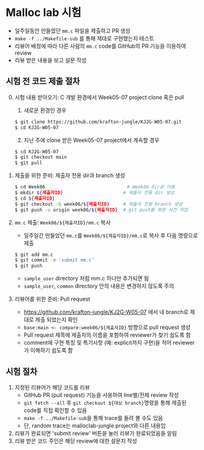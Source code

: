 # Malloc lab 시험

- 일주일동안 만들었던 `mm.c` 파일을 제출하고 PR 생성
- `make -f ../Makefile-sub` 를 통해 제대로 구현했는지 테스트
- 리뷰어 배정에 따라 다른 사람의 `mm.c` code를 GitHub의 PR 기능을 이용하여 review
- 리뷰 받은 내용을 보고 설문 작성

## 시험 전 코드 제출 절차

0. 시험 내용 받아오기: C 개발 환경에서 Week05-07 project clone 혹은 pull
    1. 새로운 환경인 경우
    ```sh
    $ git clone https://github.com/krafton-jungle/KJ2G-W05-07.git
    $ cd KJ2G-W05-07
    ```

    2. 지난 주에 clone 받은 Week05-07 project에서 계속할 경우
    ```sh
    $ cd KJ2G-W05-07
    $ git checkout main
    $ git pull
    ```

1. 제출을 위한 준비: 제출자 전용 dir과 branch 생성
    ```sh
    $ cd Week06                              # Week06 dir로 이동
    $ mkdir ${제출자ID}                      # 제출자 전용 dir 생성
    $ cd ${제출자ID}
    $ git checkout -b week06/${제출자ID}     # 제출자 전용 branch 생성
    $ git push -u origin week06/${제출자ID}  # git push를 위한 사전 작업
    ```
2. `mm.c` 제출: `Week06/${제출자ID}/mm.c` 복사
    - 일주일간 만들었던 `mm.c`를 `Week06/${제출자ID}/mm.c`로 복사 후 다음 명령으로 제출
    ```sh
    $ git add mm.c
    $ git commit -m 'submit mm.c'
    $ git push
    ```
    - `sample_user` directory 처럼 mm.c 하나만 추가되면 됨
    - `sample_user`, `common` directory 안의 내용은 변경하지 않도록 주의
3. 리뷰어를 위한 준비: Pull request
    - https://github.com/krafton-jungle/KJ2G-W05-07 에서 내 branch로 제대로 제출 되었는지 확인
    - `base:main <- compare:week06/${제출자ID}` 방향으로 pull request 생성
    - Pull request 제목에 제출자의 이름을 포함하여 reviewer가 찾기 쉽도록 함
    - comment에 구현 특징 및 특기사항 (예: explicit까지 구현)을 적어
      reviewer가 이해하기 쉽도록 함

## 시험 절차
1. 지정된 리뷰어가 해당 코드를 리뷰
    - GitHub PR (pull request) 기능을 사용하여 line별/전체 review 작성
    - `git fetch --all` 후 `git checkout ${대상 branch}`명령을 통해 제출된 code를 직접 확인할 수 있음
    - `make -f ../Makefile-sub`을 통해 trace를 돌려 볼 수도 있음
    - 단, random trace는 malloclab-jungle project와 다른 내용임
2. 리뷰가 완료되면 'submit review' 버튼을 눌러 리뷰가 완료되었음을 알림
3. 리뷰 받은 코드 주인은 해당 review에 대한 설문지 작성
